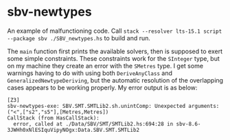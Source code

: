 # sbv-newtypes

An example of malfunctioning code. Call `stack --resolver lts-15.1 script --package sbv ./SBV_newtypes.hs` to build and run.

The `main` function first prints the available solvers, then is supposed to exert some simple constraints. These constraints work for the `SInteger` type, but on my machine they create an error with the `SMetres` type. I get some warnings having to do with using both `DeriveAnyClass` and `GeneralizedNewtypeDeriving`, but the automatic resolution of the overlapping cases appears to be working properly. My error output is as below:

```
[Z3]
sbv-newtypes-exe: SBV.SMT.SMTLib2.sh.unintComp: Unexpected arguments: ("<",["s2","s5"],[Metres,Metres])
CallStack (from HasCallStack):
  error, called at ./Data/SBV/SMT/SMTLib2.hs:694:28 in sbv-8.6-3JWHh0xNlESIquVipyNOgx:Data.SBV.SMT.SMTLib2
```
